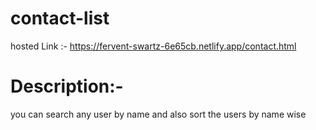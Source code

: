 # contact-list
hosted Link :- https://fervent-swartz-6e65cb.netlify.app/contact.html

# Description:-
you can search any user by name and also sort the users by name wise
